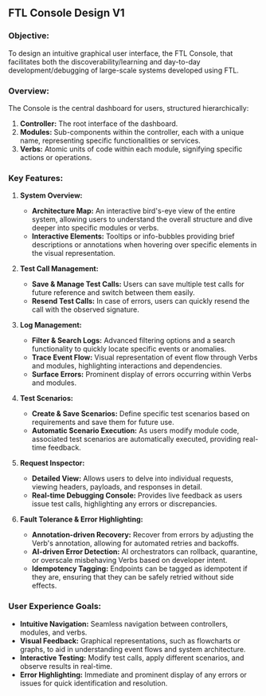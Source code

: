 ## **FTL Console Design V1**

### **Objective:**

To design an intuitive graphical user interface, the FTL Console, that facilitates both the discoverability/learning and day-to-day development/debugging of large-scale systems developed using FTL.

### **Overview:**

The Console is the central dashboard for users, structured hierarchically:

1. **Controller:** The root interface of the dashboard.
2. **Modules:** Sub-components within the controller, each with a unique name, representing specific functionalities or services.
3. **Verbs:** Atomic units of code within each module, signifying specific actions or operations.

### **Key Features:**

1. **System Overview:**

   - **Architecture Map:** An interactive bird's-eye view of the entire system, allowing users to understand the overall structure and dive deeper into specific modules or verbs.
   - **Interactive Elements:** Tooltips or info-bubbles providing brief descriptions or annotations when hovering over specific elements in the visual representation.

2. **Test Call Management:**

   - **Save & Manage Test Calls:** Users can save multiple test calls for future reference and switch between them easily.
   - **Resend Test Calls:** In case of errors, users can quickly resend the call with the observed signature.

3. **Log Management:**

   - **Filter & Search Logs:** Advanced filtering options and a search functionality to quickly locate specific events or anomalies.
   - **Trace Event Flow:** Visual representation of event flow through Verbs and modules, highlighting interactions and dependencies.
   - **Surface Errors:** Prominent display of errors occurring within Verbs and modules.

4. **Test Scenarios:**

   - **Create & Save Scenarios:** Define specific test scenarios based on requirements and save them for future use.
   - **Automatic Scenario Execution:** As users modify module code, associated test scenarios are automatically executed, providing real-time feedback.

5. **Request Inspector:**

   - **Detailed View:** Allows users to delve into individual requests, viewing headers, payloads, and responses in detail.
   - **Real-time Debugging Console:** Provides live feedback as users issue test calls, highlighting any errors or discrepancies.

6. **Fault Tolerance & Error Highlighting:**
   - **Annotation-driven Recovery:** Recover from errors by adjusting the Verb's annotation, allowing for automated retries and backoffs.
   - **AI-driven Error Detection:** AI orchestrators can rollback, quarantine, or overscale misbehaving Verbs based on developer intent.
   - **Idempotency Tagging:** Endpoints can be tagged as idempotent if they are, ensuring that they can be safely retried without side effects.

### **User Experience Goals:**

- **Intuitive Navigation:** Seamless navigation between controllers, modules, and verbs.
- **Visual Feedback:** Graphical representations, such as flowcharts or graphs, to aid in understanding event flows and system architecture.
- **Interactive Testing:** Modify test calls, apply different scenarios, and observe results in real-time.
- **Error Highlighting:** Immediate and prominent display of any errors or issues for quick identification and resolution.
